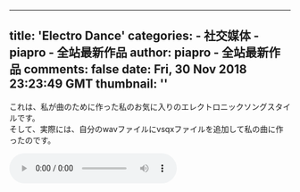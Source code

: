 
---
title: 'Electro Dance'
categories: 
    - 社交媒体
    - piapro - 全站最新作品
author: piapro - 全站最新作品
comments: false
date: Fri, 30 Nov 2018 23:23:49 GMT
thumbnail: ''
---

<div>   
<p class="cd_dtl_cap">これは、私が曲のために作った私のお気に入りのエレクトロニックソングスタイルです。<br>
そして、実際には、自分のwavファイルにvsqxファイルを追加して私の曲に作ったのです。</p><audio src="https://cdn.piapro.jp/mp3_a/w8/w88k1z2bkcf3ayp0_20181130232349_audition.mp3" controls loop></audio>  
</div>
            